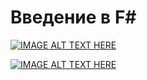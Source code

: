 # Введение в F#

[![IMAGE ALT TEXT HERE](https://img.youtube.com/vi/Q3-Ta9uBjXs/0.jpg)](https://www.youtube.com/watch?v=Q3-Ta9uBjXs)

[![IMAGE ALT TEXT HERE](https://img.youtube.com/vi/PctkH26y0q0/0.jpg)](https://www.youtube.com/watch?v=PctkH26y0q0)

